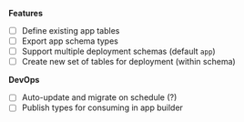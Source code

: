 **Features**
- [ ] Define existing app tables
- [ ] Export app schema types
- [ ] Support multiple deployment schemas (default `app`)
- [ ] Create new set of tables for deployment (within schema)

**DevOps**
- [ ] Auto-update and migrate on schedule (?)
- [ ] Publish types for consuming in app builder
